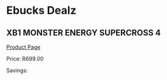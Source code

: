 
# Ebucks Dealz
## XB1 MONSTER ENERGY SUPERCROSS 4
[Product Page](https://www.ebucks.com/web/shop/productSelected.do?prodId=1146599690&catId=724351586)

Price: R699.00

Savings: 


	